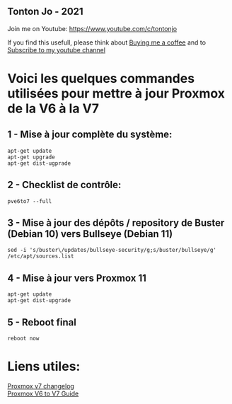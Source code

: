 ## Tonton Jo - 2021
Join me on Youtube: https://www.youtube.com/c/tontonjo

If you find this usefull, please think about [Buying me a coffee](https://www.buymeacoffee.com/tontonjo)
and to [Subscribe to my youtube channel](http://youtube.com/channel/UCnED3K6K5FDUp-x_8rwpsZw?sub_confirmation=1)

# Voici les quelques commandes utilisées pour mettre à jour Proxmox de la V6 à la V7

## 1 - Mise à jour complète du système:  
```shell
apt-get update
apt-get upgrade
apt-get dist-ugprade
```  
## 2 - Checklist de contrôle:  
```shell
pve6to7 --full
```  
## 3 - Mise à jour des dépôts / repository de Buster (Debian 10) vers Bullseye (Debian 11)  
```shell
sed -i 's/buster\/updates/bullseye-security/g;s/buster/bullseye/g' /etc/apt/sources.list
```  
## 4 - Mise à jour vers Proxmox 11  
```shell
apt-get update
apt-get dist-upgrade
```  
## 5 - Reboot final  
```shell
reboot now
```

# Liens utiles:
[Proxmox v7 changelog](https://pve.proxmox.com/wiki/Roadmap#Proxmox_VE_7.0)  
[Proxmox V6 to V7 Guide](https://pve.proxmox.com/wiki/Upgrade_from_6.x_to_7.0)  
